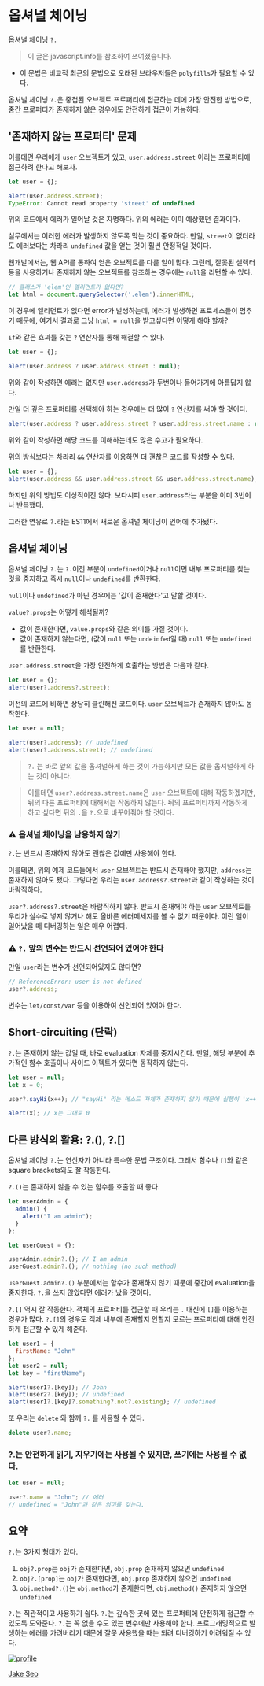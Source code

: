 # 옵셔널 체이닝



옵셔널 체이닝 `?.`



> 이 글은 javascript.info를 참조하여 쓰여졌습니다.

- 이 문법은 비교적 최근의 문법으로 오래된 브라우저들은 `polyfills`가 필요할 수 있다.



옵셔널 체이닝 `?.`은 중첩된 오브젝트 프로퍼티에 접근하는 데에 가장 안전한 방법으로, 중간 프로퍼티가 존재하지 않은 경우에도 안전하게 접근이 가능하다.



## '존재하지 않는 프로퍼티' 문제

이를테면 우리에게 `user` 오브젝트가 있고, `user.address.street` 이라는 프로퍼티에 접근하려 한다고 해보자.

```js
let user = {};

alert(user.address.street);
TypeError: Cannot read property 'street' of undefined
```

위의 코드에서 에러가 일어날 것은 자명하다. 위의 에러는 이미 예상했던 결과이다.

실무에서는 이러한 에러가 발생하지 않도록 막는 것이 중요하다. 만일, `street`이 없더라도 에러보다는 차라리 `undefined` 값을 얻는 것이 훨씬 안정적일 것이다.

웹개발에서는, 웹 API를 통하여 얻은 오브젝트를 다룰 일이 많다. 그런데, 잘못된 셀렉터 등을 사용하거나 존재하지 않는 오브젝트를 참조하는 경우에는 `null`을 리턴할 수 있다.

```js
// 클래스가 'elem'인 엘리먼트가 없다면?
let html = document.querySelector('.elem').innerHTML;
```

이 경우에 엘리먼트가 없다면 error가 발생하는데, 에러가 발생하면 프로세스들이 멈추기 때문에, 여기서 결과로 그냥 `html = null`을 받고싶다면 어떻게 해야 할까?

`if`와 같은 효과를 갖는 `?` 연산자를 통해 해결할 수 있다.

```js
let user = {};

alert(user.address ? user.address.street : null);
```

위와 같이 작성하면 에러는 없지만 `user.address`가 두번이나 들어가기에 아름답지 않다.

만일 더 깊은 프로퍼티를 선택해야 하는 경우에는 더 많이 `?` 연산자를 써야 할 것이다.

```js
alert(user.address ? user.address.street ? user.address.street.name : null : null);
```

위와 같이 작성하면 해당 코드를 이해하는데도 많은 수고가 필요하다.

위의 방식보다는 차라리 `&&` 연산자를 이용하면 더 괜찮은 코드를 작성할 수 있다.

```js
let user = {};
alert(user.address && user.address.street && user.address.street.name); // undefined and no error
```

하지만 위의 방법도 이상적이진 않다. 보다시피 `user.address`라는 부분을 이미 3번이나 반복했다.

그러한 연유로 `?.`라는 ES11에서 새로운 옵셔널 체이닝이 언어에 추가됐다.



## 옵셔널 체이닝

옵셔널 체이닝 `?.`는 `?.`이전 부분이 `undefined`이거나 `null`이면 내부 프로퍼티를 찾는 것을 중지하고 즉시 `null`이나 `undefined`를 반환한다.

`null`이나 `undefined`가 아닌 경우에는 '값이 존재한다'고 말할 것이다.

`value?.props`는 어떻게 해석될까?

- 값이 존재한다면, `value.props`와 같은 의미를 가질 것이다.
- 값이 존재하지 않는다면, (값이 `null` 또는 `undeinfed`일 때) `null` 또는 `undefined`를 반환한다.



`user.address.street`을 가장 안전하게 호출하는 방법은 다음과 같다.

```js
let user = {};
alert(user?.address?.street);
```

이전의 코드에 비하면 상당히 클린해진 코드이다. `user` 오브젝트가 존재하지 않아도 동작한다.

```js
let user = null;

alert(user?.address); // undefined
alert(user?.address.street); // undefined
```

> `?.` 는 바로 앞의 값을 옵셔널하게 하는 것이 가능하지만 모든 값을 옵셔널하게 하는 것이 아니다.

> 이를테면 `user?.address.street.name`은 `user` 오브젝트에 대해 작동하겠지만, 뒤의 다른 프로퍼티에 대해서는 작동하지 않는다. 뒤의 프로퍼티까지 작동하게 하고 싶다면 뒤의 `.`을 `?.`으로 바꾸어줘야 할 것이다.



### ⚠ 옵셔널 체이닝을 남용하지 않기

`?.`는 반드시 존재하지 않아도 괜찮은 값에만 사용해야 한다.

이를테면, 위의 예제 코드들에서 `user` 오브젝트는 반드시 존재해야 했지만, `address`는 존재하지 않아도 됐다. 그렇다면 우리는 `user.address?.street`과 같이 작성하는 것이 바람직하다.

`user?.address?.street`은 바람직하지 않다. 반드시 존재해야 하는 `user` 오브젝트를 우리가 실수로 넣지 않거나 해도 올바른 에러메세지를 볼 수 없기 때문이다. 이런 일이 일어났을 때 디버깅하는 일은 매우 어렵다.



### ⚠ `?.` 앞의 변수는 반드시 선언되어 있어야 한다

만일 `user`라는 변수가 선언되어있지도 않다면?

```js
// ReferenceError: user is not defined
user?.address;
```

변수는 `let/const/var` 등을 이용하여 선언되어 있어야 한다.



## Short-circuiting (단락)

`?.`는 존재하지 않는 값일 때, 바로 evaluation 자체를 중지시킨다. 만일, 해당 부분에 추가적인 함수 호출이나 사이드 이펙트가 있다면 동작하지 않는다.

```js
let user = null;
let x = 0;

user?.sayHi(x++); // "sayHi" 라는 메소드 자체가 존재하지 않기 때문에 실행이 'x++' 부분까지 가지 않는다.

alert(x); // x는 그대로 0
```



## 다른 방식의 활용: ?.(), ?.[]

옵셔널 체이닝 `?.`는 연산자가 아니라 특수한 문법 구조이다. 그래서 함수나 `[]`와 같은 square brackets와도 잘 작동한다.

`?.()`는 존재하지 않을 수 있는 함수를 호출할 때 좋다.

```js
let userAdmin = {
  admin() {
    alert("I am admin");
  }
};

let userGuest = {};

userAdmin.admin?.(); // I am admin
userGuest.admin?.(); // nothing (no such method)
```

`userGuest.admin?.()` 부분에서는 함수가 존재하지 않기 때문에 중간에 evaluation을 중지한다. `?.`을 쓰지 않았다면 에러가 났을 것이다.

`?.[]` 역시 잘 작동한다. 객체의 프로퍼티를 접근할 때 우리는 `.` 대신에 `[]`를 이용하는 경우가 많다. `?.[]`의 경우도 객체 내부에 존재할지 안할지 모르는 프로퍼티에 대해 안전하게 접근할 수 있게 해준다.

```js
let user1 = {
  firstName: "John"
};
let user2 = null;
let key = "firstName";

alert(user1?.[key]); // John
alert(user2?.[key]); // undefined
alert(user1?.[key]?.something?.not?.existing); // undefined
```

또 우리는 `delete` 와 함께 `?.` 를 사용할 수 있다.

```js
delete user?.name;
```



### ?.는 안전하게 읽기, 지우기에는 사용될 수 있지만, 쓰기에는 사용될 수 없다.

```js
let user = null;

user?.name = "John"; // 에러
// undefined = "John"과 같은 의미를 갖는다.
```

## 요약

`?.`는 3가지 형태가 있다.

1. `obj?.prop`는 `obj`가 존재한다면, `obj.prop` 존재하지 않으면 `undefined`
2. `obj?.[prop]`는 `obj`가 존재한다면, `obj.prop` 존재하지 않으면 `undefined`
3. `obj.method?.()`는 `obj.method`가 존재한다면, `obj.method()` 존재하지 않으면 `undefined`

`?.`는 직관적이고 사용하기 쉽다.
`?.`는 깊숙한 곳에 있는 프로퍼티에 안전하게 접근할 수 있도록 도와준다.
`?.`는 꼭 없을 수도 있는 변수에만 사용해야 한다. 프로그래밍적으로 발생하는 에러를 가려버리기 때문에 잘못 사용했을 때는 되려 디버깅하기 어려워질 수 있다.

[![profile](https://media.vlpt.us/images/jakeseo_me/profile/ac161dd9-cee4-4a7a-8864-3d49d806f9b7/%EA%B9%A1%EA%B9%A1%EC%9D%B4.jpg?w=240)](https://velog.io/@jakeseo_me)

[Jake Seo](https://velog.io/@jakeseo_me)